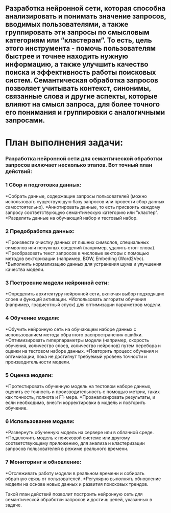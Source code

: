 ## Разработка нейронной сети, которая способна анализировать и понимать значение запросов, вводимых пользователями, а также группировать эти запросы по смысловым категориям или “кластерам”. То есть, цель этого инструмента - помочь пользователям быстрее и точнее находить нужную информацию, а также улучшить качество поиска и эффективность работы поисковых систем. Семантическая обработка запросов позволяет учитывать контекст, синонимы, связанные слова и другие аспекты, которые влияют на смысл запроса, для более точного его понимания и группировки с аналогичными запросами.
# План выполнения задачи: 
### Разработка нейронной сети для семантической обработки запросов включает несколько этапов. Вот точный план действий:

### 1 Сбор и подготовка данных:

*Собрать данные, содержащие запросы пользователей (можно использовать существующую базу запросов или провести сбор данных самостоятельно).
*Аннотировать данные, то есть присвоить каждому запросу соответствующую семантическую категорию или "кластер".
*Разделить данные на обучающий набор и тестовый набор.

### 2 Предобработка данных:

*Произвести очистку данных от лишних символов, специальных символов или ненужных сведений (например, удалить стоп-слова).
*Преобразовать текст запросов в числовые векторы с помощью методов векторизации (например, BOW, Embeding (Word2Vec).
*Выполнить нормализацию данных для устранения шума и улучшения качества модели.

### 3 Построение модели нейронной сети:

*Определить архитектуру нейронной сети, включая выбор подходящих слоев и функций активации.
*Использовать алгоритм обучения (например, градиентный спуск) для оптимизации параметров модели.

### 4 Обучение модели:

*Обучить нейронную сеть на обучающем наборе данных с использованием метода обратного распространения ошибки.
*Оптимизировать гиперпараметры модели (например, скорость обучения, количество слоев, количество нейронов) путем перебора и оценки на тестовом наборе данных.
*Повторить процесс обучения и оптимизации, пока не достигнут требуемый уровень точности и производительности модели.

### 5 Оценка модели:

*Протестировать обученную модель на тестовом наборе данных, оценить ее точность и производительность с помощью метрик, таких как точность, полнота и F1-мера.
*Проанализировать результаты, и если необходимо, внести корректировки в модель и повторить обучение.

### 6 Использование модели:

*Развернуть обученную модель на сервере или в облачной среде.
*Подключить модель к поисковой системе или другому соответствующему приложению, для анализа и кластеризации запросов пользователей в режиме реального времени.

### 7 Мониторинг и обновление:

*Отслеживать работу модели в реальном времени и собирать обратную связь от пользователей.
*Регулярно выполнять обновление модели на основе новых данных и развития поисковых трендов.

Такой план действий позволит построить нейронную сеть для семантической обработки запросов и достичь целей, указанных в задаче.
